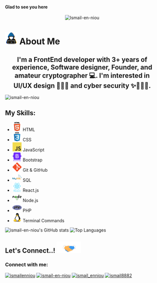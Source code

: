 #### Glad to see you here 
<p align="center">
  <img src="https://sithcomputers.com/wp-content/uploads/2021/02/C-1.gif" alt="Ismail-en-niou" />
</p>

# <img src="https://github.com/elon-fask/Elon-Fask/blob/main/img/about_me.gif" width="40px"> **About Me**
<h2 align="center">
  I'm a FrontEnd developer with 3+ years of experience, Software designer, Founder, and amateur cryptographer 💻. I'm interested in UI/UX design 👨🏻‍💻 and cyber security ✨👨🏻‍🎓.
</h2>

<p align="left">
  <img src="https://komarev.com/ghpvc/?username=ismail-en-niou&label=Profile%20views&color=0e75b6&style=flat" alt="ismail-en-niou" />
</p>

## My Skills:
<ul>
  <li><img width="30" src="https://raw.githubusercontent.com/devicons/devicon/master/icons/html5/html5-original-wordmark.svg"/> HTML</li>
  <li><img width="30" src="https://raw.githubusercontent.com/devicons/devicon/master/icons/css3/css3-original-wordmark.svg"/> CSS</li>
  <li><img width="30" src="https://raw.githubusercontent.com/devicons/devicon/master/icons/javascript/javascript-original.svg"/> JavaScript</li>
  <li><img width="30" src="https://raw.githubusercontent.com/devicons/devicon/master/icons/bootstrap/bootstrap-plain-wordmark.svg"/> Bootstrap</li>
  <li><img width="30" src="https://raw.githubusercontent.com/devicons/devicon/master/icons/git/git-original.svg"/> Git & GitHub</li>
  <li><img width="30" src="https://raw.githubusercontent.com/devicons/devicon/master/icons/mysql/mysql-original-wordmark.svg"/> SQL</li>
  <li><img width="30" src="https://raw.githubusercontent.com/devicons/devicon/master/icons/react/react-original-wordmark.svg"/> React.js</li>
  <li><img width="30" src="https://raw.githubusercontent.com/devicons/devicon/master/icons/nodejs/nodejs-original-wordmark.svg"/> Node.js</li>
  <li><img width="30" src="https://raw.githubusercontent.com/devicons/devicon/master/icons/php/php-original.svg"/> PHP</li>
  <li><img width="30" src="https://raw.githubusercontent.com/devicons/devicon/master/icons/linux/linux-original.svg"/> Terminal Commands</li>
</ul>

  <img src="https://github-readme-stats.vercel.app/api?username=ismail-en-niou&show_icons=true&theme=tokyonight" alt="ismail-en-niou's GitHub stats"/>

  <img src="https://github-readme-stats.vercel.app/api/top-langs/?username=ismail-en-niou&theme=tokyonight" alt="Top Languages"/>


## <b> Let's Connect..!</b> <img src="https://github.com/elon-fask/Elon-Fask/blob/main/img/handshake.gif" width="80">
<h3 align="left">Connect with me:</h3>
<p align="left">
  <a href="https://twitter.com/ismailenniou" target="_blank"><img src="https://raw.githubusercontent.com/rahuldkjain/github-profile-readme-generator/master/src/images/icons/Social/twitter.svg" alt="ismailenniou" height="30" width="40" /></a>
  <a href="https://linkedin.com/in/ismail-en-niou" target="_blank"><img src="https://raw.githubusercontent.com/rahuldkjain/github-profile-readme-generator/master/src/images/icons/Social/linked-in-alt.svg" alt="ismail-en-niou" height="30" width="40" /></a>
  <a href="https://instagram.com/ismail_enniou" target="_blank"><img src="https://raw.githubusercontent.com/rahuldkjain/github-profile-readme-generator/master/src/images/icons/Social/instagram.svg" alt="ismail_enniou" height="30" width="40" /></a>
  <a href="https://discord.gg/ismail8882" target="_blank"><img src="https://raw.githubusercontent.com/rahuldkjain/github-profile-readme-generator/master/src/images/icons/Social/discord.svg" alt="ismail8882" height="30" width="40" /></a>
</p>
